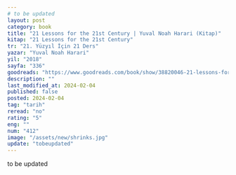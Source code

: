```yaml
---
# to be updated
layout: post
category: book
title: "21 Lessons for the 21st Century | Yuval Noah Harari (Kitap)"
kitap: "21 Lessons for the 21st Century"
tr: "21. Yüzyıl İçin 21 Ders"
yazar: "Yuval Noah Harari"
yil: "2018"
sayfa: "336"
goodreads: "https://www.goodreads.com/book/show/38820046-21-lessons-for-the-21st-century"
description: ""
last_modified_at: 2024-02-04
published: false
posted: 2024-02-04
tag: "tarih"
reread: "no"
rating: "5"
eng: ""
num: "412"
image: "/assets/new/shrinks.jpg"
update: "tobeupdated"
---
```


to be updated
